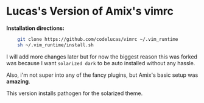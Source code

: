 # Lucas's Version of Amix's vimrc

**Installation directions:**

```bash
    git clone https://github.com/codelucas/vimrc ~/.vim_runtime
    sh ~/.vim_runtime/install.sh
```

I will add more changes later but for now the biggest reason
this was forked was because I want `solarized dark` to be auto
installed without any hassle. 

Also, i'm not super into any of the fancy plugins, but Amix's 
basic setup was **amazing**.

This version installs pathogen for the solarized theme.


